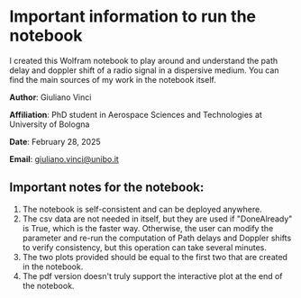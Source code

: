 # Important information to run the notebook

I created this Wolfram notebook to play around and understand the path delay and doppler shift of a radio signal in a dispersive medium. You can find the main sources of my work in the notebook itself.

**Author**: Giuliano Vinci

**Affiliation**: PhD student in Aerospace Sciences and Technologies at University of Bologna

**Date**: February 28, 2025

**Email**: giuliano.vinci@unibo.it

## Important notes for the notebook:

1. The notebook is self-consistent and can be deployed anywhere.
2. The csv data are not needed in itself, but they are used if "DoneAlready" is True, which is the faster way. Otherwise, the user can modify the parameter and re-run the computation of 
Path delays and Doppler shifts to verify consistency, but this operation can take several minutes.
3. The two plots provided should be equal to the first two that are created in the notebook.
4. The pdf version doesn't truly support the interactive plot at the end of the notebook.

